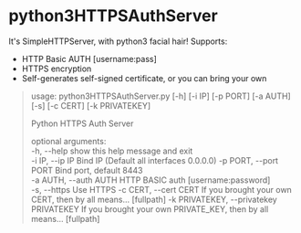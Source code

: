 # python3HTTPSAuthServer
It's SimpleHTTPServer, with python3 facial hair!
Supports:
  - HTTP Basic AUTH   [username:pass]
  - HTTPS encryption
  - Self-generates self-signed certificate, or you can bring your own


> usage: python3HTTPSAuthServer.py [-h] [-i IP] [-p PORT] [-a AUTH] [-s]
>                                  [-c CERT] [-k PRIVATEKEY]
> 
> Python HTTPS Auth Server
> 
> optional arguments:   
> -h, --help            show this help message and exit   
> -i IP, --ip IP        Bind IP (Default all interfaces 0.0.0.0) 
> -p PORT, --port PORT  Bind port, default 8443   
> -a AUTH, --auth AUTH  HTTP BASIC auth [username:password]   
> -s, --https           Use HTTPS 
> -c CERT, --cert CERT  If you brought your own CERT, then by all means...
>                         [fullpath]   -k PRIVATEKEY, --privatekey PRIVATEKEY
>                         If you brought your own PRIVATE_KEY, then by all
>                         means... [fullpath]








